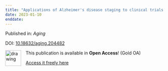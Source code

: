 ```yaml
---
title: "Applications of Alzheimer's disease staging to clinical trials."
date: 2023-01-10
enddate:
---
```


Published in: *Aging*

DOI: [10.18632/aging.204482](https://doi.org/10.18632/aging.204482)

<img src="https://upload.wikimedia.org/wikipedia/commons/thumb/7/77/Open_Access_logo_PLoS_transparent.svg/800px-Open_Access_logo_PLoS_transparent.svg.png" alt="drawing" width="50" align="left"/> &nbsp;&nbsp;&nbsp;This publication is available in **Open Access**! (Gold OA)

&nbsp;&nbsp;&nbsp;<a href="https://doi.org/10.18632/aging.204482">Access it freely here</a>

